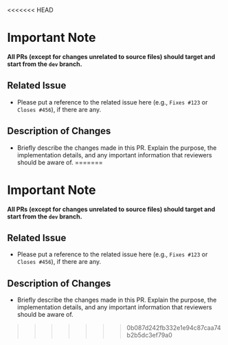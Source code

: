 <<<<<<< HEAD
# Important Note

**All PRs (except for changes unrelated to source files) should target and start from the `dev` branch.**

## Related Issue

- Please put a reference to the related issue here (e.g., `Fixes #123` or `Closes #456`), if there are any.

## Description of Changes

- Briefly describe the changes made in this PR. Explain the purpose, the implementation details, and any important information that reviewers should be aware of.
=======
# Important Note

**All PRs (except for changes unrelated to source files) should target and start from the `dev` branch.**

## Related Issue

- Please put a reference to the related issue here (e.g., `Fixes #123` or `Closes #456`), if there are any.

## Description of Changes

- Briefly describe the changes made in this PR. Explain the purpose, the implementation details, and any important information that reviewers should be aware of.
>>>>>>> 0b087d242fb332e1e94c87caa74b2b5dc3ef79a0
